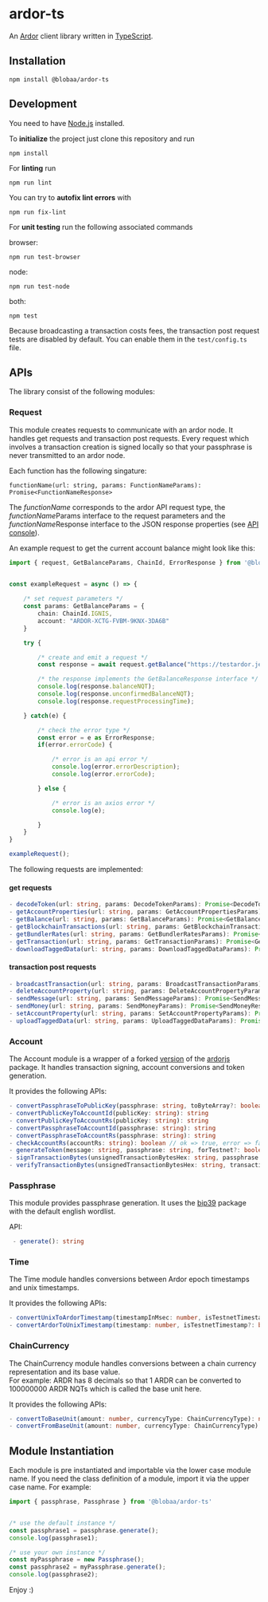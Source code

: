 # ardor-ts

An [Ardor](https://ardorplatform.org) client library written in [TypeScript](https://www.typescriptlang.org).


## Installation

````
npm install @blobaa/ardor-ts
````


## Development

You need to have [Node.js](https://nodejs.org/en/) installed.

To **initialize** the project just clone this repository and run
```
npm install
```

For **linting** run 
```
npm run lint
```

You can try to **autofix lint errors** with
```
npm run fix-lint
```

For **unit testing** run the following associated commands

browser:
```
npm run test-browser
```

node: 
```
npm run test-node
```

both: 
```
npm test
```


Because broadcasting a transaction costs fees, the transaction post request tests are disabled by default. You can enable them in the `test/config.ts` file.


## APIs

The library consist of the following modules:


### Request

This module creates requests to communicate with an ardor node. It handles get requests and transaction post requests. Every request which involves a transaction creation is signed locally so that your passphrase is never transmitted to an ardor node. 

Each function has the following singature:
````
functionName(url: string, params: FunctionNameParams): Promise<FunctionNameResponse>
````
The *functionName* corresponds to the ardor API request type, the *functionName*Params interface to the request parameters and the *functionName*Response interface to the JSON response properties (see [API console](https://testardor.jelurida.com/test)).

An example request to get the current account balance might look like this:


````typescript
import { request, GetBalanceParams, ChainId, ErrorResponse } from '@blobaa/ardor-ts'


const exampleRequest = async () => {
    
    /* set request parameters */
    const params: GetBalanceParams = {
        chain: ChainId.IGNIS,
        account: "ARDOR-XCTG-FVBM-9KNX-3DA6B"
    }

    try {

        /* create and emit a request */
        const response = await request.getBalance("https://testardor.jelurida.com", params);

        /* the response implements the GetBalanceResponse interface */
        console.log(response.balanceNQT);
        console.log(response.unconfirmedBalanceNQT);
        console.log(response.requestProcessingTime);

    } catch(e) {

        /* check the error type */
        const error = e as ErrorResponse;
        if(error.errorCode) {

            /* error is an api error */
            console.log(error.errorDescription);
            console.log(error.errorCode);

        } else {

            /* error is an axios error */
            console.log(e);

        }
    }
}

exampleRequest();
````

The following requests are implemented:

#### get requests

````typescript
- decodeToken(url: string, params: DecodeTokenParams): Promise<DecodeTokenResponse>
- getAccountProperties(url: string, params: GetAccountPropertiesParams): Promise<GetAccountPropertiesResponse>
- getBalance(url: string, params: GetBalanceParams): Promise<GetBalanceResponse>
- getBlockchainTransactions(url: string, params: GetBlockchainTransactionsParams): Promise<GetBlockchainTransactionsResponse>
- getBundlerRates(url: string, params: GetBundlerRatesParams): Promise<GetBundlerRatesResponse>
- getTransaction(url: string, params: GetTransactionParams): Promise<GetTransactionResponse>
- downloadTaggedData(url: string, params: DownloadTaggedDataParams): Promise<DownloadTaggedDataResponse>
````

#### transaction post requests

````typescript
- broadcastTransaction(url: string, params: BroadcastTransactionParams): Promise<BroadcastTransactionResponse>
- deleteAccountProperty(url: string, params: DeleteAccountPropertyParams): Promise<DeleteAccountPropertyResponse>
- sendMessage(url: string, params: SendMessageParams): Promise<SendMessageResponse>
- sendMoney(url: string, params: SendMoneyParams): Promise<SendMoneyResponse>
- setAccountProperty(url: string, params: SetAccountPropertyParams): Promise<SetAccountPropertyResponse>
- uploadTaggedData(url: string, params: UploadTaggedDataParams): Promise<UploadTaggedDataResponse> // only data upload (no file upload) supported
````

### Account

The Account module is a wrapper of a forked [version](https://github.com/Atzen2/ardorjs) of the [ardorjs](https://github.com/mrv777/ardorjs) package. It handles transaction signing, account conversions and token generation.

It provides the following APIs:

````typescript
- convertPassphraseToPublicKey(passphrase: string, toByteArray?: boolean): string | Array<number> // toByteArray defaults to false
- convertPublicKeyToAccountId(publicKey: string): string
- convertPublicKeyToAccountRs(publicKey: string): string
- convertPassphraseToAccountId(passphrase: string): string
- convertPassphraseToAccountRs(passphrase: string): string
- checkAccountRs(accountRs: string): boolean // ok => true, error => false
- generateToken(message: string, passphrase: string, forTestnet?: boolean): string // forTestnet defaults to false
- signTransactionBytes(unsignedTransactionBytesHex: string, passphrase: string): string
- verifyTransactionBytes(unsignedTransactionBytesHex: string, transactionType: string, transactionJSON: object, publicKey: string): boolean
````


### Passphrase

This module provides passphrase generation. It uses the [bip39](https://github.com/bitcoinjs/bip39) package with the default english wordlist.

API:

````typescript
 - generate(): string
````


### Time

The Time module handles conversions between Ardor epoch timestamps and unix timestamps.

It provides the following APIs:

````typescript
- convertUnixToArdorTimestamp(timestampInMsec: number, isTestnetTimestamp?: boolean): number // isTestnetTimestamp defaults to false
- convertArdorToUnixTimestamp(timestamp: number, isTestnetTimestamp?: boolean): number // isTestnetTimestamp defaults to false
````


### ChainCurrency

The ChainCurrency module handles conversions between a chain currency representation and its base value. <br> 
For example: ARDR has 8 decimals so that 1 ARDR can be converted to 100000000 ARDR NQTs which is called the base unit here.

It provides the following APIs:

````typescript
- convertToBaseUnit(amount: number, currencyType: ChainCurrencyType): number;
- convertFromBaseUnit(amount: number, currencyType: ChainCurrencyType): number;
````



## Module Instantiation

Each module is pre instantiated and importable via the lower case module name. If you need the class definition of a module, import it via the upper case name. For example:

````typescript
import { passphrase, Passphrase } from '@blobaa/ardor-ts'


/* use the default instance */
const passphrase1 = passphrase.generate();
console.log(passphrase1);

/* use your own instance */
const myPassphrase = new Passphrase();
const passphrase2 = myPassphrase.generate();
console.log(passphrase2);
````

Enjoy :)
